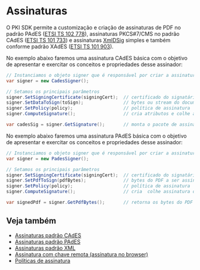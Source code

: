 ﻿# Assinaturas

O PKI SDK permite a customização e criação de assinaturas de PDF no padrão PAdES
([ETSI TS 102 778](http://www.etsi.org/deliver/etsi_TS/102700_102799/10277801/01.01.01_60/ts_10277801v010101p.pdf)),
assinaturas PKCS#7/CMS no padrão CAdES
([ETSI TS 101 733](http://www.etsi.org/deliver/etsi_ts/101700_101799/101733/02.02.01_60/ts_101733v020201p.pdf))
e assinaturas [XmlDSig](https://www.w3.org/TR/2002/REC-xmldsig-core-20020212/) simples e também conforme padrão XAdES
([ETSI TS 101 903](http://www.etsi.org/deliver/etsi_ts/101900_101999/101903/01.04.01_60/ts_101903v010401p.pdf)).

No exemplo abaixo faremos uma assinatura CAdES básica com o objetivo de apresentar e exercitar os conceitos e
propriedades desse assinador:

```cs
// Instanciamos o objeto signer que é responsável por criar a assinatura
var signer = new CadesSigner();

// Setamos os principais parâmetros
signer.SetSigningCertificate(signingCert);  // certificado do signatário com chave privada associada
signer.SetDataToSign(toSign);               // bytes ou stream do documento a ser assinado
signer.SetPolicy(policy);                   // política de assinatura
signer.ComputeSignature();                  // cria atributos e colhe assinatura do signatário

var cadesSig = signer.GetSignature();       // monta o pacote de assinatura e retorna os bytes com encoding DER
```

No exemplo abaixo faremos uma assinatura PAdES básica com o objetivo de apresentar e exercitar os conceitos e
propriedades desse assinador:

```cs
// Instanciamos o objeto signer que é responsável por criar a assinatura
var signer = new PadesSigner();

// Setamos os principais parâmetros
signer.SetSigningCertificate(signingCert);  // certificado do signatário com chave privada associada
signer.SetPdfToSign(pdfBytes);              // bytes do PDF a ser assinado
signer.SetPolicy(policy);                   // política de assinatura
signer.ComputeSignature();                  // cria  colhe assinatura do signatário

var signedPdf = signer.GetPdfBytes();       // retorna os bytes do PDF assinado
```

## Veja também

* [Assinaturas padrão CAdES](cades/index.md)
* [Assinaturas padrão PAdES](pades/index.md)
* [Assinaturas padrão XML](xml/index.md)
* [Assinatura com chave remota (assinatura no browser)](web-remote.md)
* [Políticas de assinatura](policies/index.md)
